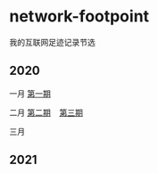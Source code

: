 # network-footpoint
我的互联网足迹记录节选

## 2020

一月   [第一期](2020/第一期.md)

二月   [第二期](2020/第二期.md)  &nbsp;&nbsp;  [第三期](2020/第三期.md)
   
三月                           




## 2021

